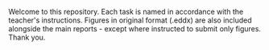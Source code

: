 Welcome to this repository.
Each task is named in accordance with the teacher's instructions.
Figures in original format (.eddx) are also included alongside the main reports - except where instructed to submit only figures.
Thank you.

